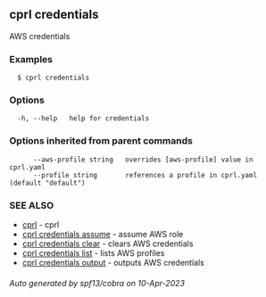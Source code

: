## cprl credentials

AWS credentials

### Examples

```
  $ cprl credentials
```

### Options

```
  -h, --help   help for credentials
```

### Options inherited from parent commands

```
      --aws-profile string   overrides [aws-profile] value in cprl.yaml
      --profile string       references a profile in cprl.yaml (default "default")
```

### SEE ALSO

* [cprl](cprl.md)	 - cprl
* [cprl credentials assume](cprl_credentials_assume.md)	 - assume AWS role
* [cprl credentials clear](cprl_credentials_clear.md)	 - clears AWS credentials
* [cprl credentials list](cprl_credentials_list.md)	 - lists AWS profiles
* [cprl credentials output](cprl_credentials_output.md)	 - outputs AWS credentials

###### Auto generated by spf13/cobra on 10-Apr-2023
